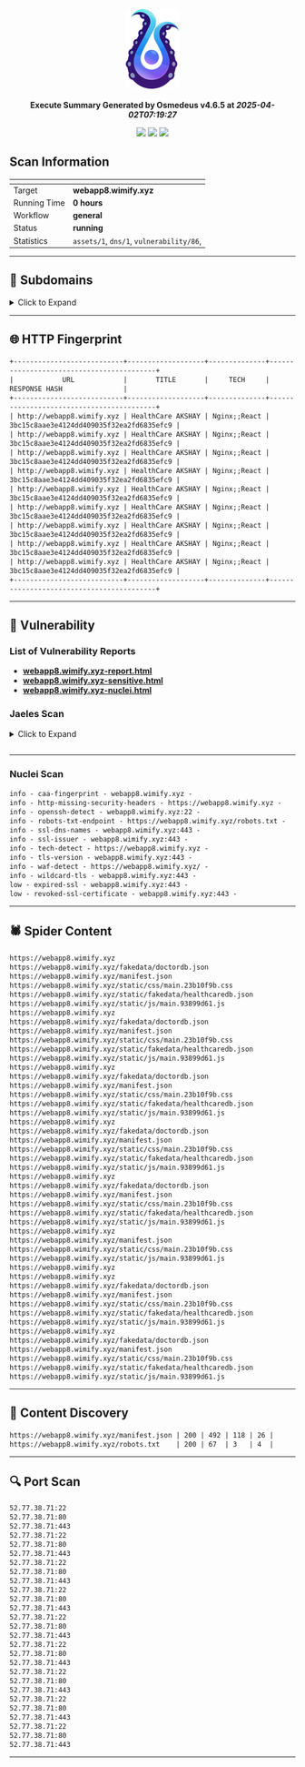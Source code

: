 <p align="center">
  <a href="https://www.osmedeus.org"><img alt="Osmedeus" src="https://raw.githubusercontent.com/osmedeus/assets/main/logo-transparent.png" height="140" /></a>
  <br />
  <br />
  <strong>Execute Summary Generated by Osmedeus v4.6.5 at <em>2025-04-02T07:19:27</em></strong>

  <p align="center">
  <a href="https://docs.osmedeus.org/"><img src="https://img.shields.io/badge/Documentation-0078D4?style=for-the-badge&logo=GitBook&logoColor=39ff14&labelColor=black&color=black"></a>
  <a href="https://docs.osmedeus.org/donation/"><img src="https://img.shields.io/badge/Donation-0078D4?style=for-the-badge&logo=GitHub-Sponsors&logoColor=39ff14&labelColor=black&color=black"></a>
  <a href="https://twitter.com/OsmedeusEngine"><img src="https://img.shields.io/badge/%40OsmedeusEngine-0078D4?style=for-the-badge&logo=Twitter&logoColor=39ff14&labelColor=black&color=black"></a>
  </p>
</p>

## Scan Information 


| <!-- -->       | <!-- -->    |
|----------------|-------------|
| Target         | **webapp8.wimify.xyz**     |
| Running Time   | **0 hours**         |
| Workflow       | **general**         |
| Status         | **running**         |
| Statistics     | `assets/1`, `dns/1`, `vulnerability/86`,          |


***

## 🚀 Subdomains

<details>
<summary>Click to Expand</summary>

<pre>
webapp8.wimify.xyz

</pre>
</details>

***

## 🌐 HTTP Fingerprint

```
+---------------------------+-------------------+--------------+------------------------------------------+
|            URL            |       TITLE       |     TECH     |              RESPONSE HASH               |
+---------------------------+-------------------+--------------+------------------------------------------+
| http://webapp8.wimify.xyz | HealthCare AKSHAY | Nginx;;React | 3bc15c8aae3e4124dd409035f32ea2fd6835efc9 |
| http://webapp8.wimify.xyz | HealthCare AKSHAY | Nginx;;React | 3bc15c8aae3e4124dd409035f32ea2fd6835efc9 |
| http://webapp8.wimify.xyz | HealthCare AKSHAY | Nginx;;React | 3bc15c8aae3e4124dd409035f32ea2fd6835efc9 |
| http://webapp8.wimify.xyz | HealthCare AKSHAY | Nginx;;React | 3bc15c8aae3e4124dd409035f32ea2fd6835efc9 |
| http://webapp8.wimify.xyz | HealthCare AKSHAY | Nginx;;React | 3bc15c8aae3e4124dd409035f32ea2fd6835efc9 |
| http://webapp8.wimify.xyz | HealthCare AKSHAY | Nginx;;React | 3bc15c8aae3e4124dd409035f32ea2fd6835efc9 |
| http://webapp8.wimify.xyz | HealthCare AKSHAY | Nginx;;React | 3bc15c8aae3e4124dd409035f32ea2fd6835efc9 |
| http://webapp8.wimify.xyz | HealthCare AKSHAY | Nginx;;React | 3bc15c8aae3e4124dd409035f32ea2fd6835efc9 |
| http://webapp8.wimify.xyz | HealthCare AKSHAY | Nginx;;React | 3bc15c8aae3e4124dd409035f32ea2fd6835efc9 |
+---------------------------+-------------------+--------------+------------------------------------------+

```

***

## 🐞 Vulnerability

### List of Vulnerability Reports

- [**webapp8.wimify.xyz-report.html**](/root/workspaces-osmedeus/webapp8.wimify.xyz/vuln/active/webapp8.wimify.xyz-report.html)
- [**webapp8.wimify.xyz-sensitive.html**](/root/workspaces-osmedeus/webapp8.wimify.xyz/vuln/sensitive/webapp8.wimify.xyz-sensitive.html)
- [**webapp8.wimify.xyz-nuclei.html**](/root/workspaces-osmedeus/webapp8.wimify.xyz/vuln/nuclei/webapp8.wimify.xyz-nuclei.html)

### Jaeles Scan

<details>
<summary>Click to Expand</summary>

<pre>
[common-route-01][Tentative-Potential] - https://webapp8.wimify.xyz/%2etmp/ - /root/workspaces-osmedeus/webapp8.wimify.xyz/vuln/active/webapp8.wimify.xyz/common-route-01-be1ebb7305a78eb3f901b1c2e7770cbab6a248bc
[common-route-01][Tentative-Potential] - https://webapp8.wimify.xyz/%2edatabase/ - /root/workspaces-osmedeus/webapp8.wimify.xyz/vuln/active/webapp8.wimify.xyz/common-route-01-be1ebb7305a78eb3f901b1c2e7770cbab6a248bc
[common-route-01][Tentative-Potential] - https://webapp8.wimify.xyz/%2ebackup/ - /root/workspaces-osmedeus/webapp8.wimify.xyz/vuln/active/webapp8.wimify.xyz/common-route-01-be1ebb7305a78eb3f901b1c2e7770cbab6a248bc
[common-route-01][Tentative-Potential] - https://webapp8.wimify.xyz/%2esql/ - /root/workspaces-osmedeus/webapp8.wimify.xyz/vuln/active/webapp8.wimify.xyz/common-route-01-be1ebb7305a78eb3f901b1c2e7770cbab6a248bc
[common-route-01][Tentative-Potential] - https://webapp8.wimify.xyz/%2enew/ - /root/workspaces-osmedeus/webapp8.wimify.xyz/vuln/active/webapp8.wimify.xyz/common-route-01-be1ebb7305a78eb3f901b1c2e7770cbab6a248bc
[common-route-01][Tentative-Potential] - https://webapp8.wimify.xyz/%2etemp/ - /root/workspaces-osmedeus/webapp8.wimify.xyz/vuln/active/webapp8.wimify.xyz/common-route-01-be1ebb7305a78eb3f901b1c2e7770cbab6a248bc
[common-route-01][Tentative-Potential] - https://webapp8.wimify.xyz/%2edata/ - /root/workspaces-osmedeus/webapp8.wimify.xyz/vuln/active/webapp8.wimify.xyz/common-route-01-be1ebb7305a78eb3f901b1c2e7770cbab6a248bc
[common-route-01][Tentative-Potential] - https://webapp8.wimify.xyz/%2edb/ - /root/workspaces-osmedeus/webapp8.wimify.xyz/vuln/active/webapp8.wimify.xyz/common-route-01-be1ebb7305a78eb3f901b1c2e7770cbab6a248bc
[common-route-01][Tentative-Potential] - https://webapp8.wimify.xyz/%2eold/ - /root/workspaces-osmedeus/webapp8.wimify.xyz/vuln/active/webapp8.wimify.xyz/common-route-01-be1ebb7305a78eb3f901b1c2e7770cbab6a248bc
[common-route-01][Tentative-Potential] - https://webapp8.wimify.xyz/%2ebak/ - /root/workspaces-osmedeus/webapp8.wimify.xyz/vuln/active/webapp8.wimify.xyz/common-route-01-be1ebb7305a78eb3f901b1c2e7770cbab6a248bc
[common-route-01][Tentative-Potential] - https://webapp8.wimify.xyz/%2euploads/ - /root/workspaces-osmedeus/webapp8.wimify.xyz/vuln/active/webapp8.wimify.xyz/common-route-01-be1ebb7305a78eb3f901b1c2e7770cbab6a248bc
[common-route-01][Tentative-Potential] - https://webapp8.wimify.xyz/%2e_admin/ - /root/workspaces-osmedeus/webapp8.wimify.xyz/vuln/active/webapp8.wimify.xyz/common-route-01-be1ebb7305a78eb3f901b1c2e7770cbab6a248bc
[common-route-01][Tentative-Potential] - https://webapp8.wimify.xyz/%2edownloads/ - /root/workspaces-osmedeus/webapp8.wimify.xyz/vuln/active/webapp8.wimify.xyz/common-route-01-be1ebb7305a78eb3f901b1c2e7770cbab6a248bc
[common-route-01][Tentative-Potential] - https://webapp8.wimify.xyz/%2eextranet/ - /root/workspaces-osmedeus/webapp8.wimify.xyz/vuln/active/webapp8.wimify.xyz/common-route-01-be1ebb7305a78eb3f901b1c2e7770cbab6a248bc
[common-route-01][Tentative-Potential] - https://webapp8.wimify.xyz/%2eintranet/ - /root/workspaces-osmedeus/webapp8.wimify.xyz/vuln/active/webapp8.wimify.xyz/common-route-01-be1ebb7305a78eb3f901b1c2e7770cbab6a248bc
[common-route-01][Tentative-Potential] - https://webapp8.wimify.xyz/%2emails/ - /root/workspaces-osmedeus/webapp8.wimify.xyz/vuln/active/webapp8.wimify.xyz/common-route-01-be1ebb7305a78eb3f901b1c2e7770cbab6a248bc
[common-route-01][Tentative-Potential] - https://webapp8.wimify.xyz/%2efiles/ - /root/workspaces-osmedeus/webapp8.wimify.xyz/vuln/active/webapp8.wimify.xyz/common-route-01-be1ebb7305a78eb3f901b1c2e7770cbab6a248bc
[common-route-01][Tentative-Potential] - https://webapp8.wimify.xyz/%2eadministrador/ - /root/workspaces-osmedeus/webapp8.wimify.xyz/vuln/active/webapp8.wimify.xyz/common-route-01-be1ebb7305a78eb3f901b1c2e7770cbab6a248bc
[common-route-01][Tentative-Potential] - https://webapp8.wimify.xyz/%2eadministracion/ - /root/workspaces-osmedeus/webapp8.wimify.xyz/vuln/active/webapp8.wimify.xyz/common-route-01-be1ebb7305a78eb3f901b1c2e7770cbab6a248bc
[common-route-01][Tentative-Potential] - https://webapp8.wimify.xyz/%2eajax/ - /root/workspaces-osmedeus/webapp8.wimify.xyz/vuln/active/webapp8.wimify.xyz/common-route-01-be1ebb7305a78eb3f901b1c2e7770cbab6a248bc
[common-route-01][Tentative-Potential] - https://webapp8.wimify.xyz/%2e%2eold/ - /root/workspaces-osmedeus/webapp8.wimify.xyz/vuln/active/webapp8.wimify.xyz/common-route-01-be1ebb7305a78eb3f901b1c2e7770cbab6a248bc
[common-route-01][Tentative-Potential] - https://webapp8.wimify.xyz/%2ecms/ - /root/workspaces-osmedeus/webapp8.wimify.xyz/vuln/active/webapp8.wimify.xyz/common-route-01-be1ebb7305a78eb3f901b1c2e7770cbab6a248bc
[common-route-01][Tentative-Potential] - https://webapp8.wimify.xyz/%2e%2ebackup/ - /root/workspaces-osmedeus/webapp8.wimify.xyz/vuln/active/webapp8.wimify.xyz/common-route-01-be1ebb7305a78eb3f901b1c2e7770cbab6a248bc
[common-route-01][Tentative-Potential] - https://webapp8.wimify.xyz/%2e%2enew/ - /root/workspaces-osmedeus/webapp8.wimify.xyz/vuln/active/webapp8.wimify.xyz/common-route-01-be1ebb7305a78eb3f901b1c2e7770cbab6a248bc
[common-route-01][Tentative-Potential] - https://webapp8.wimify.xyz/%2e%2edb/ - /root/workspaces-osmedeus/webapp8.wimify.xyz/vuln/active/webapp8.wimify.xyz/common-route-01-be1ebb7305a78eb3f901b1c2e7770cbab6a248bc
[common-route-01][Tentative-Potential] - https://webapp8.wimify.xyz/%2e%2ebak/ - /root/workspaces-osmedeus/webapp8.wimify.xyz/vuln/active/webapp8.wimify.xyz/common-route-01-be1ebb7305a78eb3f901b1c2e7770cbab6a248bc
[common-route-01][Tentative-Potential] - https://webapp8.wimify.xyz/%2e%2edatabase/ - /root/workspaces-osmedeus/webapp8.wimify.xyz/vuln/active/webapp8.wimify.xyz/common-route-01-be1ebb7305a78eb3f901b1c2e7770cbab6a248bc
[common-route-01][Tentative-Potential] - https://webapp8.wimify.xyz/%2e%2edata/ - /root/workspaces-osmedeus/webapp8.wimify.xyz/vuln/active/webapp8.wimify.xyz/common-route-01-be1ebb7305a78eb3f901b1c2e7770cbab6a248bc
[common-route-01][Tentative-Potential] - https://webapp8.wimify.xyz/%2e%2etemp/ - /root/workspaces-osmedeus/webapp8.wimify.xyz/vuln/active/webapp8.wimify.xyz/common-route-01-be1ebb7305a78eb3f901b1c2e7770cbab6a248bc
[common-route-01][Tentative-Potential] - https://webapp8.wimify.xyz/%2e%2eextranet/ - /root/workspaces-osmedeus/webapp8.wimify.xyz/vuln/active/webapp8.wimify.xyz/common-route-01-be1ebb7305a78eb3f901b1c2e7770cbab6a248bc
[common-route-01][Tentative-Potential] - https://webapp8.wimify.xyz/%2e%2euploads/ - /root/workspaces-osmedeus/webapp8.wimify.xyz/vuln/active/webapp8.wimify.xyz/common-route-01-be1ebb7305a78eb3f901b1c2e7770cbab6a248bc
[common-route-01][Tentative-Potential] - https://webapp8.wimify.xyz/%2e%2eintranet/ - /root/workspaces-osmedeus/webapp8.wimify.xyz/vuln/active/webapp8.wimify.xyz/common-route-01-be1ebb7305a78eb3f901b1c2e7770cbab6a248bc
[common-route-01][Tentative-Potential] - https://webapp8.wimify.xyz/%2e%2elogs/ - /root/workspaces-osmedeus/webapp8.wimify.xyz/vuln/active/webapp8.wimify.xyz/common-route-01-be1ebb7305a78eb3f901b1c2e7770cbab6a248bc
[common-route-01][Tentative-Potential] - https://webapp8.wimify.xyz/%2e%2edownloads/ - /root/workspaces-osmedeus/webapp8.wimify.xyz/vuln/active/webapp8.wimify.xyz/common-route-01-be1ebb7305a78eb3f901b1c2e7770cbab6a248bc
[common-route-01][Tentative-Potential] - https://webapp8.wimify.xyz/%2e%2esql/ - /root/workspaces-osmedeus/webapp8.wimify.xyz/vuln/active/webapp8.wimify.xyz/common-route-01-be1ebb7305a78eb3f901b1c2e7770cbab6a248bc
[common-route-01][Tentative-Potential] - https://webapp8.wimify.xyz/%2e%2etmp/ - /root/workspaces-osmedeus/webapp8.wimify.xyz/vuln/active/webapp8.wimify.xyz/common-route-01-be1ebb7305a78eb3f901b1c2e7770cbab6a248bc
[common-route-01][Tentative-Potential] - https://webapp8.wimify.xyz/%2e%2emails/ - /root/workspaces-osmedeus/webapp8.wimify.xyz/vuln/active/webapp8.wimify.xyz/common-route-01-be1ebb7305a78eb3f901b1c2e7770cbab6a248bc
[common-route-01][Tentative-Potential] - https://webapp8.wimify.xyz/%2e%2eajax/ - /root/workspaces-osmedeus/webapp8.wimify.xyz/vuln/active/webapp8.wimify.xyz/common-route-01-be1ebb7305a78eb3f901b1c2e7770cbab6a248bc
[common-route-01][Tentative-Potential] - https://webapp8.wimify.xyz/%2e%2e_admin/ - /root/workspaces-osmedeus/webapp8.wimify.xyz/vuln/active/webapp8.wimify.xyz/common-route-01-be1ebb7305a78eb3f901b1c2e7770cbab6a248bc
[common-route-01][Tentative-Potential] - https://webapp8.wimify.xyz/%2e%2efiles/ - /root/workspaces-osmedeus/webapp8.wimify.xyz/vuln/active/webapp8.wimify.xyz/common-route-01-be1ebb7305a78eb3f901b1c2e7770cbab6a248bc
[common-route-01][Tentative-Potential] - https://webapp8.wimify.xyz/%2e%2ecms/ - /root/workspaces-osmedeus/webapp8.wimify.xyz/vuln/active/webapp8.wimify.xyz/common-route-01-be1ebb7305a78eb3f901b1c2e7770cbab6a248bc
[common-route-01][Tentative-Potential] - https://webapp8.wimify.xyz/%252enew/ - /root/workspaces-osmedeus/webapp8.wimify.xyz/vuln/active/webapp8.wimify.xyz/common-route-01-be1ebb7305a78eb3f901b1c2e7770cbab6a248bc
[common-route-01][Tentative-Potential] - https://webapp8.wimify.xyz/%2e%2eadministrador/ - /root/workspaces-osmedeus/webapp8.wimify.xyz/vuln/active/webapp8.wimify.xyz/common-route-01-be1ebb7305a78eb3f901b1c2e7770cbab6a248bc
[common-route-01][Tentative-Potential] - https://webapp8.wimify.xyz/%2e%2eadministracion/ - /root/workspaces-osmedeus/webapp8.wimify.xyz/vuln/active/webapp8.wimify.xyz/common-route-01-be1ebb7305a78eb3f901b1c2e7770cbab6a248bc
[common-route-01][Tentative-Potential] - https://webapp8.wimify.xyz/%252eold/ - /root/workspaces-osmedeus/webapp8.wimify.xyz/vuln/active/webapp8.wimify.xyz/common-route-01-be1ebb7305a78eb3f901b1c2e7770cbab6a248bc
[common-route-01][Tentative-Potential] - https://webapp8.wimify.xyz/%252ebackup/ - /root/workspaces-osmedeus/webapp8.wimify.xyz/vuln/active/webapp8.wimify.xyz/common-route-01-be1ebb7305a78eb3f901b1c2e7770cbab6a248bc
[common-route-01][Tentative-Potential] - https://webapp8.wimify.xyz/%252edatabase/ - /root/workspaces-osmedeus/webapp8.wimify.xyz/vuln/active/webapp8.wimify.xyz/common-route-01-be1ebb7305a78eb3f901b1c2e7770cbab6a248bc
[common-route-01][Tentative-Potential] - https://webapp8.wimify.xyz/%252edb/ - /root/workspaces-osmedeus/webapp8.wimify.xyz/vuln/active/webapp8.wimify.xyz/common-route-01-be1ebb7305a78eb3f901b1c2e7770cbab6a248bc
[common-route-01][Tentative-Potential] - https://webapp8.wimify.xyz/%252edata/ - /root/workspaces-osmedeus/webapp8.wimify.xyz/vuln/active/webapp8.wimify.xyz/common-route-01-be1ebb7305a78eb3f901b1c2e7770cbab6a248bc
[common-route-01][Tentative-Potential] - https://webapp8.wimify.xyz/%252etmp/ - /root/workspaces-osmedeus/webapp8.wimify.xyz/vuln/active/webapp8.wimify.xyz/common-route-01-be1ebb7305a78eb3f901b1c2e7770cbab6a248bc
[common-route-01][Tentative-Potential] - https://webapp8.wimify.xyz/%252etemp/ - /root/workspaces-osmedeus/webapp8.wimify.xyz/vuln/active/webapp8.wimify.xyz/common-route-01-be1ebb7305a78eb3f901b1c2e7770cbab6a248bc
[common-route-01][Tentative-Potential] - https://webapp8.wimify.xyz/%252euploads/ - /root/workspaces-osmedeus/webapp8.wimify.xyz/vuln/active/webapp8.wimify.xyz/common-route-01-be1ebb7305a78eb3f901b1c2e7770cbab6a248bc
[common-route-01][Tentative-Potential] - https://webapp8.wimify.xyz/%252esql/ - /root/workspaces-osmedeus/webapp8.wimify.xyz/vuln/active/webapp8.wimify.xyz/common-route-01-be1ebb7305a78eb3f901b1c2e7770cbab6a248bc
[common-route-01][Tentative-Potential] - https://webapp8.wimify.xyz/%252edownloads/ - /root/workspaces-osmedeus/webapp8.wimify.xyz/vuln/active/webapp8.wimify.xyz/common-route-01-be1ebb7305a78eb3f901b1c2e7770cbab6a248bc
[common-route-01][Tentative-Potential] - https://webapp8.wimify.xyz/%252eextranet/ - /root/workspaces-osmedeus/webapp8.wimify.xyz/vuln/active/webapp8.wimify.xyz/common-route-01-be1ebb7305a78eb3f901b1c2e7770cbab6a248bc
[common-route-01][Tentative-Potential] - https://webapp8.wimify.xyz/%252elogs/ - /root/workspaces-osmedeus/webapp8.wimify.xyz/vuln/active/webapp8.wimify.xyz/common-route-01-be1ebb7305a78eb3f901b1c2e7770cbab6a248bc
[common-route-01][Tentative-Potential] - https://webapp8.wimify.xyz/%252emails/ - /root/workspaces-osmedeus/webapp8.wimify.xyz/vuln/active/webapp8.wimify.xyz/common-route-01-be1ebb7305a78eb3f901b1c2e7770cbab6a248bc
[common-route-01][Tentative-Potential] - https://webapp8.wimify.xyz/%252eadministrador/ - /root/workspaces-osmedeus/webapp8.wimify.xyz/vuln/active/webapp8.wimify.xyz/common-route-01-be1ebb7305a78eb3f901b1c2e7770cbab6a248bc
[common-route-01][Tentative-Potential] - https://webapp8.wimify.xyz/%252e_admin/ - /root/workspaces-osmedeus/webapp8.wimify.xyz/vuln/active/webapp8.wimify.xyz/common-route-01-be1ebb7305a78eb3f901b1c2e7770cbab6a248bc
[common-route-01][Tentative-Potential] - https://webapp8.wimify.xyz/%252efiles/ - /root/workspaces-osmedeus/webapp8.wimify.xyz/vuln/active/webapp8.wimify.xyz/common-route-01-be1ebb7305a78eb3f901b1c2e7770cbab6a248bc
[common-route-01][Tentative-Potential] - https://webapp8.wimify.xyz/%252eadministracion/ - /root/workspaces-osmedeus/webapp8.wimify.xyz/vuln/active/webapp8.wimify.xyz/common-route-01-be1ebb7305a78eb3f901b1c2e7770cbab6a248bc
[common-route-01][Tentative-Potential] - https://webapp8.wimify.xyz/%252eajax/ - /root/workspaces-osmedeus/webapp8.wimify.xyz/vuln/active/webapp8.wimify.xyz/common-route-01-be1ebb7305a78eb3f901b1c2e7770cbab6a248bc
[common-route-01][Tentative-Potential] - https://webapp8.wimify.xyz/%252ecms/ - /root/workspaces-osmedeus/webapp8.wimify.xyz/vuln/active/webapp8.wimify.xyz/common-route-01-be1ebb7305a78eb3f901b1c2e7770cbab6a248bc
[common-route-01][Tentative-Potential] - https://webapp8.wimify.xyz/%252e%252enew/ - /root/workspaces-osmedeus/webapp8.wimify.xyz/vuln/active/webapp8.wimify.xyz/common-route-01-be1ebb7305a78eb3f901b1c2e7770cbab6a248bc
[common-route-01][Tentative-Potential] - https://webapp8.wimify.xyz/%252e%252eold/ - /root/workspaces-osmedeus/webapp8.wimify.xyz/vuln/active/webapp8.wimify.xyz/common-route-01-be1ebb7305a78eb3f901b1c2e7770cbab6a248bc
[common-route-01][Tentative-Potential] - https://webapp8.wimify.xyz/%252e%252edb/ - /root/workspaces-osmedeus/webapp8.wimify.xyz/vuln/active/webapp8.wimify.xyz/common-route-01-be1ebb7305a78eb3f901b1c2e7770cbab6a248bc
[common-route-01][Tentative-Potential] - https://webapp8.wimify.xyz/%252e%252ebak/ - /root/workspaces-osmedeus/webapp8.wimify.xyz/vuln/active/webapp8.wimify.xyz/common-route-01-be1ebb7305a78eb3f901b1c2e7770cbab6a248bc
[common-route-01][Tentative-Potential] - https://webapp8.wimify.xyz/%252e%252edatabase/ - /root/workspaces-osmedeus/webapp8.wimify.xyz/vuln/active/webapp8.wimify.xyz/common-route-01-be1ebb7305a78eb3f901b1c2e7770cbab6a248bc
[common-route-01][Tentative-Potential] - https://webapp8.wimify.xyz/%252e%252ebackup/ - /root/workspaces-osmedeus/webapp8.wimify.xyz/vuln/active/webapp8.wimify.xyz/common-route-01-be1ebb7305a78eb3f901b1c2e7770cbab6a248bc
[common-route-01][Tentative-Potential] - https://webapp8.wimify.xyz/%252e%252edata/ - /root/workspaces-osmedeus/webapp8.wimify.xyz/vuln/active/webapp8.wimify.xyz/common-route-01-be1ebb7305a78eb3f901b1c2e7770cbab6a248bc
[common-route-01][Tentative-Potential] - https://webapp8.wimify.xyz/%252e%252etmp/ - /root/workspaces-osmedeus/webapp8.wimify.xyz/vuln/active/webapp8.wimify.xyz/common-route-01-be1ebb7305a78eb3f901b1c2e7770cbab6a248bc
[common-route-01][Tentative-Potential] - https://webapp8.wimify.xyz/%252e%252esql/ - /root/workspaces-osmedeus/webapp8.wimify.xyz/vuln/active/webapp8.wimify.xyz/common-route-01-be1ebb7305a78eb3f901b1c2e7770cbab6a248bc
[common-route-01][Tentative-Potential] - https://webapp8.wimify.xyz/%252e%252etemp/ - /root/workspaces-osmedeus/webapp8.wimify.xyz/vuln/active/webapp8.wimify.xyz/common-route-01-be1ebb7305a78eb3f901b1c2e7770cbab6a248bc
[common-route-01][Tentative-Potential] - https://webapp8.wimify.xyz/%252e%252eextranet/ - /root/workspaces-osmedeus/webapp8.wimify.xyz/vuln/active/webapp8.wimify.xyz/common-route-01-be1ebb7305a78eb3f901b1c2e7770cbab6a248bc
[common-route-01][Tentative-Potential] - https://webapp8.wimify.xyz/%252e%252eintranet/ - /root/workspaces-osmedeus/webapp8.wimify.xyz/vuln/active/webapp8.wimify.xyz/common-route-01-be1ebb7305a78eb3f901b1c2e7770cbab6a248bc
[common-route-01][Tentative-Potential] - https://webapp8.wimify.xyz/%252e%252edownloads/ - /root/workspaces-osmedeus/webapp8.wimify.xyz/vuln/active/webapp8.wimify.xyz/common-route-01-be1ebb7305a78eb3f901b1c2e7770cbab6a248bc
[common-route-01][Tentative-Potential] - https://webapp8.wimify.xyz/%252e%252euploads/ - /root/workspaces-osmedeus/webapp8.wimify.xyz/vuln/active/webapp8.wimify.xyz/common-route-01-be1ebb7305a78eb3f901b1c2e7770cbab6a248bc
[common-route-01][Tentative-Potential] - https://webapp8.wimify.xyz/%252e%252elogs/ - /root/workspaces-osmedeus/webapp8.wimify.xyz/vuln/active/webapp8.wimify.xyz/common-route-01-be1ebb7305a78eb3f901b1c2e7770cbab6a248bc
[common-route-01][Tentative-Potential] - https://webapp8.wimify.xyz/%252e%252emails/ - /root/workspaces-osmedeus/webapp8.wimify.xyz/vuln/active/webapp8.wimify.xyz/common-route-01-be1ebb7305a78eb3f901b1c2e7770cbab6a248bc
[common-route-01][Tentative-Potential] - https://webapp8.wimify.xyz/%252e%252eadministrador/ - /root/workspaces-osmedeus/webapp8.wimify.xyz/vuln/active/webapp8.wimify.xyz/common-route-01-be1ebb7305a78eb3f901b1c2e7770cbab6a248bc
[common-route-01][Tentative-Potential] - https://webapp8.wimify.xyz/%252e%252efiles/ - /root/workspaces-osmedeus/webapp8.wimify.xyz/vuln/active/webapp8.wimify.xyz/common-route-01-be1ebb7305a78eb3f901b1c2e7770cbab6a248bc
[common-route-01][Tentative-Potential] - https://webapp8.wimify.xyz/%252e%252e_admin/ - /root/workspaces-osmedeus/webapp8.wimify.xyz/vuln/active/webapp8.wimify.xyz/common-route-01-be1ebb7305a78eb3f901b1c2e7770cbab6a248bc
[common-route-01][Tentative-Potential] - https://webapp8.wimify.xyz/%252e%252eajax/ - /root/workspaces-osmedeus/webapp8.wimify.xyz/vuln/active/webapp8.wimify.xyz/common-route-01-be1ebb7305a78eb3f901b1c2e7770cbab6a248bc
[common-route-01][Tentative-Potential] - https://webapp8.wimify.xyz/%252e%252eadministracion/ - /root/workspaces-osmedeus/webapp8.wimify.xyz/vuln/active/webapp8.wimify.xyz/common-route-01-be1ebb7305a78eb3f901b1c2e7770cbab6a248bc
[common-route-01][Tentative-Potential] - https://webapp8.wimify.xyz/%252e%252ecms/ - /root/workspaces-osmedeus/webapp8.wimify.xyz/vuln/active/webapp8.wimify.xyz/common-route-01-be1ebb7305a78eb3f901b1c2e7770cbab6a248bc
[common-route-01][Tentative-Potential] - https://webapp8.wimify.xyz/%252e%252ecms/ - /root/workspaces-osmedeus/webapp8.wimify.xyz/vuln/active/webapp8.wimify.xyz/common-route-01-be1ebb7305a78eb3f901b1c2e7770cbab6a248bc
[common-route-01][Tentative-Potential] - https://webapp8.wimify.xyz/%252e%252e_admin/ - /root/workspaces-osmedeus/webapp8.wimify.xyz/vuln/active/webapp8.wimify.xyz/common-route-01-be1ebb7305a78eb3f901b1c2e7770cbab6a248bc
[common-route-01][Tentative-Potential] - https://webapp8.wimify.xyz/%252e%252eadministrador/ - /root/workspaces-osmedeus/webapp8.wimify.xyz/vuln/active/webapp8.wimify.xyz/common-route-01-be1ebb7305a78eb3f901b1c2e7770cbab6a248bc
[common-route-01][Tentative-Potential] - https://webapp8.wimify.xyz/%252e%252emails/ - /root/workspaces-osmedeus/webapp8.wimify.xyz/vuln/active/webapp8.wimify.xyz/common-route-01-be1ebb7305a78eb3f901b1c2e7770cbab6a248bc
[common-route-01][Tentative-Potential] - https://webapp8.wimify.xyz/%252e%252eadministracion/ - /root/workspaces-osmedeus/webapp8.wimify.xyz/vuln/active/webapp8.wimify.xyz/common-route-01-be1ebb7305a78eb3f901b1c2e7770cbab6a248bc
[common-route-01][Tentative-Potential] - https://webapp8.wimify.xyz/%252e%252eajax/ - /root/workspaces-osmedeus/webapp8.wimify.xyz/vuln/active/webapp8.wimify.xyz/common-route-01-be1ebb7305a78eb3f901b1c2e7770cbab6a248bc
[common-route-01][Tentative-Potential] - https://webapp8.wimify.xyz/%252e%252elogs/ - /root/workspaces-osmedeus/webapp8.wimify.xyz/vuln/active/webapp8.wimify.xyz/common-route-01-be1ebb7305a78eb3f901b1c2e7770cbab6a248bc
[common-route-01][Tentative-Potential] - https://webapp8.wimify.xyz/%252e%252efiles/ - /root/workspaces-osmedeus/webapp8.wimify.xyz/vuln/active/webapp8.wimify.xyz/common-route-01-be1ebb7305a78eb3f901b1c2e7770cbab6a248bc
[common-route-01][Tentative-Potential] - https://webapp8.wimify.xyz/%252esql/ - /root/workspaces-osmedeus/webapp8.wimify.xyz/vuln/active/webapp8.wimify.xyz/common-route-01-be1ebb7305a78eb3f901b1c2e7770cbab6a248bc
[common-route-01][Tentative-Potential] - https://webapp8.wimify.xyz/%252eintranet/ - /root/workspaces-osmedeus/webapp8.wimify.xyz/vuln/active/webapp8.wimify.xyz/common-route-01-be1ebb7305a78eb3f901b1c2e7770cbab6a248bc
[common-route-01][Tentative-Potential] - https://webapp8.wimify.xyz/%252etmp/ - /root/workspaces-osmedeus/webapp8.wimify.xyz/vuln/active/webapp8.wimify.xyz/common-route-01-be1ebb7305a78eb3f901b1c2e7770cbab6a248bc
[common-route-01][Tentative-Potential] - https://webapp8.wimify.xyz/%252edata/ - /root/workspaces-osmedeus/webapp8.wimify.xyz/vuln/active/webapp8.wimify.xyz/common-route-01-be1ebb7305a78eb3f901b1c2e7770cbab6a248bc
[common-route-01][Tentative-Potential] - https://webapp8.wimify.xyz/%252euploads/ - /root/workspaces-osmedeus/webapp8.wimify.xyz/vuln/active/webapp8.wimify.xyz/common-route-01-be1ebb7305a78eb3f901b1c2e7770cbab6a248bc
[common-route-01][Tentative-Potential] - https://webapp8.wimify.xyz/%252etemp/ - /root/workspaces-osmedeus/webapp8.wimify.xyz/vuln/active/webapp8.wimify.xyz/common-route-01-be1ebb7305a78eb3f901b1c2e7770cbab6a248bc
[common-route-01][Tentative-Potential] - https://webapp8.wimify.xyz/%252edownloads/ - /root/workspaces-osmedeus/webapp8.wimify.xyz/vuln/active/webapp8.wimify.xyz/common-route-01-be1ebb7305a78eb3f901b1c2e7770cbab6a248bc
[common-route-01][Tentative-Potential] - https://webapp8.wimify.xyz/%252elogs/ - /root/workspaces-osmedeus/webapp8.wimify.xyz/vuln/active/webapp8.wimify.xyz/common-route-01-be1ebb7305a78eb3f901b1c2e7770cbab6a248bc
[common-route-01][Tentative-Potential] - https://webapp8.wimify.xyz/%252eextranet/ - /root/workspaces-osmedeus/webapp8.wimify.xyz/vuln/active/webapp8.wimify.xyz/common-route-01-be1ebb7305a78eb3f901b1c2e7770cbab6a248bc
[common-route-01][Tentative-Potential] - https://webapp8.wimify.xyz/%252emails/ - /root/workspaces-osmedeus/webapp8.wimify.xyz/vuln/active/webapp8.wimify.xyz/common-route-01-be1ebb7305a78eb3f901b1c2e7770cbab6a248bc
[common-route-01][Tentative-Potential] - https://webapp8.wimify.xyz/%252e_admin/ - /root/workspaces-osmedeus/webapp8.wimify.xyz/vuln/active/webapp8.wimify.xyz/common-route-01-be1ebb7305a78eb3f901b1c2e7770cbab6a248bc
[common-route-01][Tentative-Potential] - https://webapp8.wimify.xyz/%252eadministracion/ - /root/workspaces-osmedeus/webapp8.wimify.xyz/vuln/active/webapp8.wimify.xyz/common-route-01-be1ebb7305a78eb3f901b1c2e7770cbab6a248bc
[common-route-01][Tentative-Potential] - https://webapp8.wimify.xyz/%252efiles/ - /root/workspaces-osmedeus/webapp8.wimify.xyz/vuln/active/webapp8.wimify.xyz/common-route-01-be1ebb7305a78eb3f901b1c2e7770cbab6a248bc
[common-route-01][Tentative-Potential] - https://webapp8.wimify.xyz/%252eajax/ - /root/workspaces-osmedeus/webapp8.wimify.xyz/vuln/active/webapp8.wimify.xyz/common-route-01-be1ebb7305a78eb3f901b1c2e7770cbab6a248bc
[common-route-01][Tentative-Potential] - https://webapp8.wimify.xyz/%252eadministrador/ - /root/workspaces-osmedeus/webapp8.wimify.xyz/vuln/active/webapp8.wimify.xyz/common-route-01-be1ebb7305a78eb3f901b1c2e7770cbab6a248bc
[common-route-01][Tentative-Potential] - https://webapp8.wimify.xyz/%252e%252eold/ - /root/workspaces-osmedeus/webapp8.wimify.xyz/vuln/active/webapp8.wimify.xyz/common-route-01-be1ebb7305a78eb3f901b1c2e7770cbab6a248bc
[common-route-01][Tentative-Potential] - https://webapp8.wimify.xyz/%252ecms/ - /root/workspaces-osmedeus/webapp8.wimify.xyz/vuln/active/webapp8.wimify.xyz/common-route-01-be1ebb7305a78eb3f901b1c2e7770cbab6a248bc
[common-route-01][Tentative-Potential] - https://webapp8.wimify.xyz/%252e%252enew/ - /root/workspaces-osmedeus/webapp8.wimify.xyz/vuln/active/webapp8.wimify.xyz/common-route-01-be1ebb7305a78eb3f901b1c2e7770cbab6a248bc
[common-route-01][Tentative-Potential] - https://webapp8.wimify.xyz/%252e%252ebackup/ - /root/workspaces-osmedeus/webapp8.wimify.xyz/vuln/active/webapp8.wimify.xyz/common-route-01-be1ebb7305a78eb3f901b1c2e7770cbab6a248bc
[common-route-01][Tentative-Potential] - https://webapp8.wimify.xyz/%252e%252ebak/ - /root/workspaces-osmedeus/webapp8.wimify.xyz/vuln/active/webapp8.wimify.xyz/common-route-01-be1ebb7305a78eb3f901b1c2e7770cbab6a248bc
[common-route-01][Tentative-Potential] - https://webapp8.wimify.xyz/%252e%252edb/ - /root/workspaces-osmedeus/webapp8.wimify.xyz/vuln/active/webapp8.wimify.xyz/common-route-01-be1ebb7305a78eb3f901b1c2e7770cbab6a248bc
[common-route-01][Tentative-Potential] - https://webapp8.wimify.xyz/%252e%252etemp/ - /root/workspaces-osmedeus/webapp8.wimify.xyz/vuln/active/webapp8.wimify.xyz/common-route-01-be1ebb7305a78eb3f901b1c2e7770cbab6a248bc
[common-route-01][Tentative-Potential] - https://webapp8.wimify.xyz/%252e%252edatabase/ - /root/workspaces-osmedeus/webapp8.wimify.xyz/vuln/active/webapp8.wimify.xyz/common-route-01-be1ebb7305a78eb3f901b1c2e7770cbab6a248bc
[common-route-01][Tentative-Potential] - https://webapp8.wimify.xyz/%252e%252edata/ - /root/workspaces-osmedeus/webapp8.wimify.xyz/vuln/active/webapp8.wimify.xyz/common-route-01-be1ebb7305a78eb3f901b1c2e7770cbab6a248bc
[common-route-01][Tentative-Potential] - https://webapp8.wimify.xyz/%252e%252etmp/ - /root/workspaces-osmedeus/webapp8.wimify.xyz/vuln/active/webapp8.wimify.xyz/common-route-01-be1ebb7305a78eb3f901b1c2e7770cbab6a248bc
[common-route-01][Tentative-Potential] - https://webapp8.wimify.xyz/%252e%252esql/ - /root/workspaces-osmedeus/webapp8.wimify.xyz/vuln/active/webapp8.wimify.xyz/common-route-01-be1ebb7305a78eb3f901b1c2e7770cbab6a248bc
[common-route-01][Tentative-Potential] - https://webapp8.wimify.xyz/%252e%252edownloads/ - /root/workspaces-osmedeus/webapp8.wimify.xyz/vuln/active/webapp8.wimify.xyz/common-route-01-be1ebb7305a78eb3f901b1c2e7770cbab6a248bc
[common-route-01][Tentative-Potential] - https://webapp8.wimify.xyz/%252e%252euploads/ - /root/workspaces-osmedeus/webapp8.wimify.xyz/vuln/active/webapp8.wimify.xyz/common-route-01-be1ebb7305a78eb3f901b1c2e7770cbab6a248bc
[common-route-01][Tentative-Potential] - https://webapp8.wimify.xyz/%252e%252eintranet/ - /root/workspaces-osmedeus/webapp8.wimify.xyz/vuln/active/webapp8.wimify.xyz/common-route-01-be1ebb7305a78eb3f901b1c2e7770cbab6a248bc
[common-route-01][Tentative-Potential] - https://webapp8.wimify.xyz/%252e%252eextranet/ - /root/workspaces-osmedeus/webapp8.wimify.xyz/vuln/active/webapp8.wimify.xyz/common-route-01-be1ebb7305a78eb3f901b1c2e7770cbab6a248bc
[common-route-01][Tentative-Potential] - https://webapp8.wimify.xyz/%252e%252emails/ - /root/workspaces-osmedeus/webapp8.wimify.xyz/vuln/active/webapp8.wimify.xyz/common-route-01-be1ebb7305a78eb3f901b1c2e7770cbab6a248bc
[common-route-01][Tentative-Potential] - https://webapp8.wimify.xyz/%252e%252elogs/ - /root/workspaces-osmedeus/webapp8.wimify.xyz/vuln/active/webapp8.wimify.xyz/common-route-01-be1ebb7305a78eb3f901b1c2e7770cbab6a248bc
[common-route-01][Tentative-Potential] - https://webapp8.wimify.xyz/%252e%252ecms/ - /root/workspaces-osmedeus/webapp8.wimify.xyz/vuln/active/webapp8.wimify.xyz/common-route-01-be1ebb7305a78eb3f901b1c2e7770cbab6a248bc
[common-route-01][Tentative-Potential] - https://webapp8.wimify.xyz/%252e%252eadministrador/ - /root/workspaces-osmedeus/webapp8.wimify.xyz/vuln/active/webapp8.wimify.xyz/common-route-01-be1ebb7305a78eb3f901b1c2e7770cbab6a248bc
[common-route-01][Tentative-Potential] - https://webapp8.wimify.xyz/%252e%252eadministracion/ - /root/workspaces-osmedeus/webapp8.wimify.xyz/vuln/active/webapp8.wimify.xyz/common-route-01-be1ebb7305a78eb3f901b1c2e7770cbab6a248bc
[common-route-01][Tentative-Potential] - https://webapp8.wimify.xyz/%252e%252efiles/ - /root/workspaces-osmedeus/webapp8.wimify.xyz/vuln/active/webapp8.wimify.xyz/common-route-01-be1ebb7305a78eb3f901b1c2e7770cbab6a248bc
[common-route-01][Tentative-Potential] - https://webapp8.wimify.xyz/%252e%252eajax/ - /root/workspaces-osmedeus/webapp8.wimify.xyz/vuln/active/webapp8.wimify.xyz/common-route-01-be1ebb7305a78eb3f901b1c2e7770cbab6a248bc
[common-route-01][Tentative-Potential] - https://webapp8.wimify.xyz/%252e%252e_admin/ - /root/workspaces-osmedeus/webapp8.wimify.xyz/vuln/active/webapp8.wimify.xyz/common-route-01-be1ebb7305a78eb3f901b1c2e7770cbab6a248bc

</pre>
</details>

```
```

***

### Nuclei Scan

```
info - caa-fingerprint - webapp8.wimify.xyz - 
info - http-missing-security-headers - https://webapp8.wimify.xyz - 
info - openssh-detect - webapp8.wimify.xyz:22 - 
info - robots-txt-endpoint - https://webapp8.wimify.xyz/robots.txt - 
info - ssl-dns-names - webapp8.wimify.xyz:443 - 
info - ssl-issuer - webapp8.wimify.xyz:443 - 
info - tech-detect - https://webapp8.wimify.xyz - 
info - tls-version - webapp8.wimify.xyz:443 - 
info - waf-detect - https://webapp8.wimify.xyz/ - 
info - wildcard-tls - webapp8.wimify.xyz:443 - 
low - expired-ssl - webapp8.wimify.xyz:443 - 
low - revoked-ssl-certificate - webapp8.wimify.xyz:443 - 
```

***

## 🕷️ Spider Content

```
https://webapp8.wimify.xyz
https://webapp8.wimify.xyz/fakedata/doctordb.json
https://webapp8.wimify.xyz/manifest.json
https://webapp8.wimify.xyz/static/css/main.23b10f9b.css
https://webapp8.wimify.xyz/static/fakedata/healthcaredb.json
https://webapp8.wimify.xyz/static/js/main.93899d61.js
https://webapp8.wimify.xyz
https://webapp8.wimify.xyz/fakedata/doctordb.json
https://webapp8.wimify.xyz/manifest.json
https://webapp8.wimify.xyz/static/css/main.23b10f9b.css
https://webapp8.wimify.xyz/static/fakedata/healthcaredb.json
https://webapp8.wimify.xyz/static/js/main.93899d61.js
https://webapp8.wimify.xyz
https://webapp8.wimify.xyz/fakedata/doctordb.json
https://webapp8.wimify.xyz/manifest.json
https://webapp8.wimify.xyz/static/css/main.23b10f9b.css
https://webapp8.wimify.xyz/static/fakedata/healthcaredb.json
https://webapp8.wimify.xyz/static/js/main.93899d61.js
https://webapp8.wimify.xyz
https://webapp8.wimify.xyz/fakedata/doctordb.json
https://webapp8.wimify.xyz/manifest.json
https://webapp8.wimify.xyz/static/css/main.23b10f9b.css
https://webapp8.wimify.xyz/static/fakedata/healthcaredb.json
https://webapp8.wimify.xyz/static/js/main.93899d61.js
https://webapp8.wimify.xyz
https://webapp8.wimify.xyz/fakedata/doctordb.json
https://webapp8.wimify.xyz/manifest.json
https://webapp8.wimify.xyz/static/css/main.23b10f9b.css
https://webapp8.wimify.xyz/static/fakedata/healthcaredb.json
https://webapp8.wimify.xyz/static/js/main.93899d61.js
https://webapp8.wimify.xyz
https://webapp8.wimify.xyz/manifest.json
https://webapp8.wimify.xyz/static/css/main.23b10f9b.css
https://webapp8.wimify.xyz/static/js/main.93899d61.js
https://webapp8.wimify.xyz
https://webapp8.wimify.xyz
https://webapp8.wimify.xyz/fakedata/doctordb.json
https://webapp8.wimify.xyz/manifest.json
https://webapp8.wimify.xyz/static/css/main.23b10f9b.css
https://webapp8.wimify.xyz/static/fakedata/healthcaredb.json
https://webapp8.wimify.xyz/static/js/main.93899d61.js
https://webapp8.wimify.xyz
https://webapp8.wimify.xyz/fakedata/doctordb.json
https://webapp8.wimify.xyz/manifest.json
https://webapp8.wimify.xyz/static/css/main.23b10f9b.css
https://webapp8.wimify.xyz/static/fakedata/healthcaredb.json
https://webapp8.wimify.xyz/static/js/main.93899d61.js
```

***

## 📃 Content Discovery

```
https://webapp8.wimify.xyz/manifest.json | 200 | 492 | 118 | 26 |  
https://webapp8.wimify.xyz/robots.txt    | 200 | 67  | 3   | 4  |  
```

***


## 🔍 Port Scan

```
52.77.38.71:22
52.77.38.71:80
52.77.38.71:443
52.77.38.71:22
52.77.38.71:80
52.77.38.71:443
52.77.38.71:22
52.77.38.71:80
52.77.38.71:443
52.77.38.71:22
52.77.38.71:80
52.77.38.71:443
52.77.38.71:22
52.77.38.71:80
52.77.38.71:443
52.77.38.71:22
52.77.38.71:80
52.77.38.71:443
52.77.38.71:22
52.77.38.71:80
52.77.38.71:443
52.77.38.71:22
52.77.38.71:80
52.77.38.71:443
52.77.38.71:22
52.77.38.71:80
52.77.38.71:443
```


***



